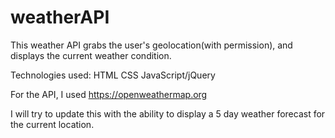 # weatherAPI

This weather API grabs the user's geolocation(with permission), and displays the current weather condition.

Technologies used:
HTML
CSS
JavaScript/jQuery

For the API, I used https://openweathermap.org

I will try to update this with the ability to display a 5 day weather forecast for the current location.